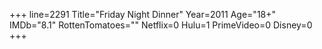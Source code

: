 +++
line=2291
Title="Friday Night Dinner"
Year=2011
Age="18+"
IMDb="8.1"
RottenTomatoes=""
Netflix=0
Hulu=1
PrimeVideo=0
Disney=0
+++

